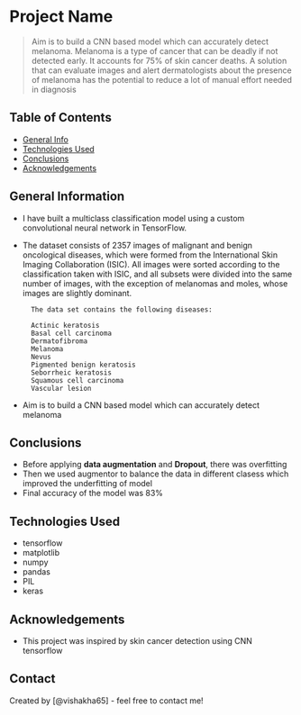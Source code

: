# Project Name
> Aim is to build a CNN based model which can accurately detect melanoma. Melanoma is a type of cancer that can be deadly if not detected early. It accounts for 75% of skin cancer deaths. A solution that can evaluate images and alert dermatologists about the presence of melanoma has the potential to reduce a lot of manual effort needed in diagnosis


## Table of Contents
* [General Info](#general-information)
* [Technologies Used](#technologies-used)
* [Conclusions](#conclusions)
* [Acknowledgements](#acknowledgements)

<!-- You can include any other section that is pertinent to your problem -->

## General Information
- I have built a multiclass classification model using a custom convolutional neural network in TensorFlow.
- The dataset consists of 2357 images of malignant and benign oncological diseases, which were formed from the International Skin Imaging Collaboration (ISIC). All images were sorted according to the classification taken with ISIC, and all subsets were divided into the same number of images, with the exception of melanomas and moles, whose images are slightly dominant.


        The data set contains the following diseases:
        
        Actinic keratosis
        Basal cell carcinoma
        Dermatofibroma
        Melanoma
        Nevus
        Pigmented benign keratosis
        Seborrheic keratosis
        Squamous cell carcinoma
        Vascular lesion
- Aim is to build a CNN based model which can accurately detect melanoma

<!-- You don't have to answer all the questions - just the ones relevant to your project. -->

## Conclusions
- Before applying **data augmentation** and **Dropout**, there was overfitting 
- Then we used augmentor to balance the data in different clasess which improved the underfitting of model
- Final accuracy of the model was 83%

<!-- You don't have to answer all the questions - just the ones relevant to your project. -->


## Technologies Used
- tensorflow
- matplotlib
- numpy
- pandas
- PIL
- keras

<!-- As the libraries versions keep on changing, it is recommended to mention the version of library used in this project -->

## Acknowledgements
- This project was inspired by skin cancer detection using CNN tensorflow


## Contact
Created by [@vishakha65] - feel free to contact me!


<!-- Optional -->
<!-- ## License -->
<!-- This project is open source and available under the [... License](). -->

<!-- You don't have to include all sections - just the one's relevant to your project -->